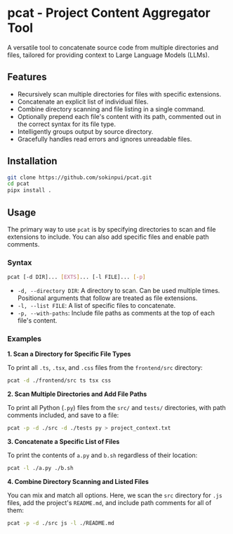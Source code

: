 # pcat - Project Content Aggregator Tool

A versatile tool to concatenate source code from multiple directories and files, tailored for providing context to Large Language Models (LLMs).

## Features

- Recursively scan multiple directories for files with specific extensions.
- Concatenate an explicit list of individual files.
- Combine directory scanning and file listing in a single command.
- Optionally prepend each file's content with its path, commented out in the correct syntax for its file type.
- Intelligently groups output by source directory.
- Gracefully handles read errors and ignores unreadable files.

## Installation

```sh
git clone https://github.com/sokinpui/pcat.git
cd pcat
pipx install .
```

## Usage

The primary way to use `pcat` is by specifying directories to scan and file extensions to include. You can also add specific files and enable path comments.

### Syntax

```sh
pcat [-d DIR]... [EXTS]... [-l FILE]... [-p]
```

- `-d, --directory DIR`: A directory to scan. Can be used multiple times. Positional arguments that follow are treated as file extensions.
- `-l, --list FILE`: A list of specific files to concatenate.
- `-p, --with-paths`: Include file paths as comments at the top of each file's content.

### Examples

**1. Scan a Directory for Specific File Types**

To print all `.ts`, `.tsx`, and `.css` files from the `frontend/src` directory:

```bash
pcat -d ./frontend/src ts tsx css
```

**2. Scan Multiple Directories and Add File Paths**

To print all Python (`.py`) files from the `src/` and `tests/` directories, with path comments included, and save to a file:

```bash
pcat -p -d ./src -d ./tests py > project_context.txt
```

**3. Concatenate a Specific List of Files**

To print the contents of `a.py` and `b.sh` regardless of their location:

```bash
pcat -l ./a.py ./b.sh
```

**4. Combine Directory Scanning and Listed Files**

You can mix and match all options. Here, we scan the `src` directory for `.js` files, add the project's `README.md`, and include path comments for all of them:

```bash
pcat -p -d ./src js -l ./README.md
```
